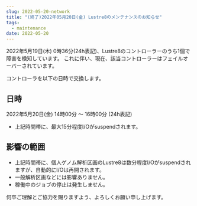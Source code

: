 ```yaml
---
slug: 2022-05-20-network
title: "(終了)2022年05月20日(金) Lustre8のメンテナンスのお知らせ"
tags:
  - maintenance
date: 2022-05-20
---
```



<!-- truncate -->

2022年5月19日(木) 0時36分(24h表記)、Lustre8のコントローラーのうち1個で障害を検知しています。
これに伴い、現在、該当コントローラーはフェイルオーバーされています。

コントローラを以下の日時で交換します。

## 日時

2022年5月20日(金)  14時00分 ～ 16時00分 (24h表記)
  - 上記時間帯に、最大15分程度I/Oがsuspendされます。


## 影響の範囲
  - 上記時間帯に、個人ゲノム解析区画のLustre8は数分程度I/Oがsuspendされますが、自動的にI/Oは再開されます。
  - 一般解析区画などには影響ありません。
  - 稼働中のジョブの停止は発生しません。


何卒ご理解とご協力を賜りますよう、よろしくお願い申し上げます。
